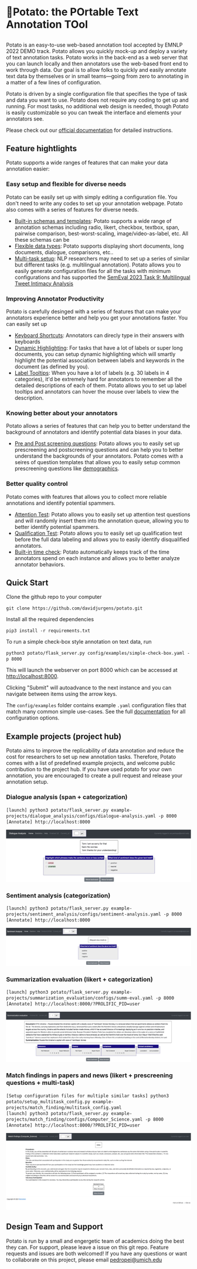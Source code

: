 # 🥔Potato: the POrtable Text Annotation TOol

##

Potato is an easy-to-use  web-based annotation tool accepted by EMNLP 2022 DEMO track. Potato allows you quickly mock-up and deploy a variety of text annotation tasks. Potato works in the back-end as a web server that you can launch locally and then annotators use the web-based front end to work through data. Our goal is to allow folks to quickly and easily annotate text data by themselves or in small teams&mdash;going from zero to annotating in a matter of a few lines of configuration.

Potato is driven by a single configuration file that specifies the type of task and data you want to use. Potato does not require any coding to get up and running. For most tasks, no additional web design is needed, though Potato is easily customizable so you can tweak the interface and elements your annotators see.

Please check out our [official documentation](https://potato-annotation-tutorial.readthedocs.io/) for detailed instructions.

## Feature hightlights 
Potato supports a wide ranges of features that can make your data annotation easier:

### Easy setup and flexible for diverse needs
Potato can be easily set up with simply editing a configuration file. You don't need to write any codes to set up your annotation webpage. Potato also comes with a series of features for diverse needs.
- [Built-in schemas and templates](https://potato-annotation-tutorial.readthedocs.io/en/latest/schemas_and_templates.html): Potato supports a wide range of annotation schemas including radio, likert, checkbox, textbox, span, pairwise comparison, best-worst-scaling, image/video-as-label, etc. All these schemas can be 
- [Flexible data types](https://potato-annotation-tutorial.readthedocs.io/en/latest/schemas_and_templates.html): Potato supports displaying short documents, long documents, dialogue, comparisons, etc.. 
- [Multi-task setup](https://potato-annotation-tutorial.readthedocs.io/en/latest/schemas_and_templates.html): NLP researchers may need to set up a series of similar but different tasks (e.g. multilingual annotation). Potato allows you to easily generate configuration files for all the tasks with minimum configurations and has supported the [SemEval 2023 Task 9: Multilingual Tweet Intimacy Analysis](https://sites.google.com/umich.edu/semeval-2023-tweet-intimacy/home)

### Improving Annotator Productivity
Potato is carefully desinged with a series of features that can make your annotators experience better and help you get your annotations faster. You can easily set up 
- [Keyboard Shortcuts](https://potato-annotation-tutorial.readthedocs.io/en/latest/productivity.html#keyboard-shortcuts): Annotators can direcly type in their answers with keyboards
- [Dynamic Highlighting](https://potato-annotation-tutorial.readthedocs.io/en/latest/productivity.html#dynamic-highlighting): For tasks that have a lot of labels or super long documents, you can setup dynamic highlighting which will smartly highlight the potential association between labels and keywords in the document (as defined by you). 
- [Label Tooltips](https://potato-annotation-tutorial.readthedocs.io/en/latest/productivity.html#tooltips): When you have a lot of labels (e.g. 30 labels in 4 categories), it'd be extremely hard for annotators to remember all the detailed descriptions of each of them. Potato allows you to set up label tooltips and annotators can hover the mouse over labels to view the description.

### Knowing better about your annotators
Potato allows a series of features that can help you to better understand the background of annotators and identify potential data biases in your data.
- [Pre and Post screening questions](https://potato-annotation-tutorial.readthedocs.io/en/latest/surveyflow.html#pre-study-survey): Potato allows you to easily set up prescreening and postscreening questions and can help you to better understand the backgrounds of your annotators. Potato comes with a seires of question templates that allows you to easily setup common prescreening questions like [demographics](https://potato-annotation-tutorial.readthedocs.io/en/latest/surveyflow.html#built-in-demographic-questions).

### Better quality control
Potato comes with features that allows you to collect more reliable annotations and identify potential spammers.
- [Attention Test](https://potato-annotation-tutorial.readthedocs.io/en/latest/surveyflow.html#attention-test): Potato allows you to easily set up attention test questions and will randomly insert them into the annotation queue, allowing you to better identify potential spammers.
- [Qualification Test](https://potato-annotation-tutorial.readthedocs.io/en/latest/surveyflow.html#pre-study-test): Potato allows you to easily set up qualification test before the full data labeling and allows you to easily identify disqualified annotators.
- [Built-in time check](https://potato-annotation-tutorial.readthedocs.io/en/latest/annotator_stats.html#annotation-time): Potato automatically keeps track of the time annotators spend on each instance and allows you to better analyze annotator behaviors.


## Quick Start
Clone the github repo to your computer

    git clone https://github.com/davidjurgens/potato.git

Install all the required dependencies

    pip3 install -r requirements.txt

To run a simple check-box style annotation on text data, run

    python3 potato/flask_server.py config/examples/simple-check-box.yaml -p 8000
        
This will launch the webserver on port 8000 which can be accessed at [http://localhost:8000](http://localhost:8000). 

Clicking "Submit" will autoadvance to the next instance and you can navigate between items using the arrow keys.

The `config/examples` folder contains example `.yaml` configuration files that match many common simple use-cases. See the full [documentation](https://potato-annotation-tutorial.readthedocs.io/en/latest/usage.html) for all configuration options.



## Example projects (project hub)
Potato aims to improve the replicability of data annotation and reduce the cost for researchers to set up new annotation tasks. Therefore, Potato comes with a list of predefined example projects, and welcome public contribution to the project hub. If you have used potato for your own annotation, you are encouraged to create a pull request and release your annotation setup. 

### Dialogue analysis (span + categorization)

    [launch] python3 potato/flask_server.py example-projects/dialogue_analysis/configs/dialogue-analysis.yaml -p 8000
    [Annotate] http://localhost:8000

![plot](./images/dialogue_analysis.gif)

### Sentiment analysis (categorization)

    [launch] python3 potato/flask_server.py example-projects/sentiment_analysis/configs/sentiment-analysis.yaml -p 8000
    [Annotate] http://localhost:8000
    
![plot](./images/sentiment_analysis.png)
    
### Summarization evaluation (likert + categorization)

    [launch] python3 potato/flask_server.py example-projects/summarization_evaluation/configs/summ-eval.yaml -p 8000
    [Annotate] http://localhost:8000/?PROLIFIC_PID=user
    
![plot](./images/summ_eval.png)

### Match findings in papers and news (likert + prescreening questions + multi-task)

    [Setup configuration files for multiple similar tasks] python3 potato/setup_multitask_config.py example-projects/match_finding/multitask_config.yaml
    [launch] python3 potato/flask_server.py example-projects/match_finding/configs/Computer_Science.yaml -p 8000
    [Annotate] http://localhost:8000/?PROLIFIC_PID=user
    
![plot](./images/match_finding.gif)
    
## Design Team and Support

Potato is run by a small and engergetic team of academics doing the best they can. For support, please leave a issue on this git repo. Feature requests and issues are both welcomed!
If you have any questions or want to collaborate on this project, please email pedropei@umich.edu
   
